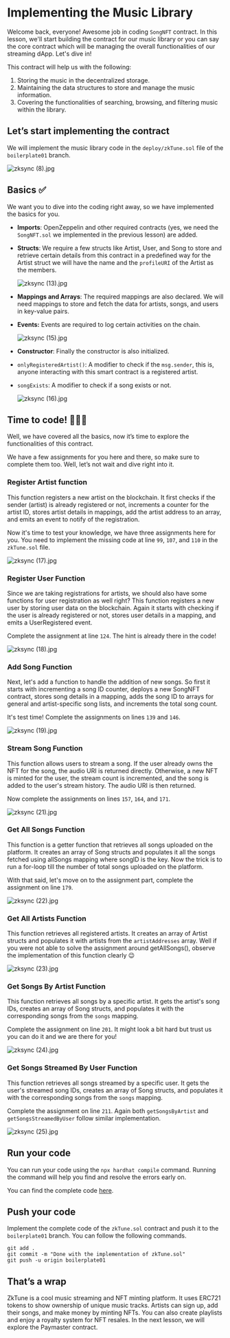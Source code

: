 # Implementing the Music Library

Welcome back, everyone! Awesome job in coding `SongNFT` contract. In this lesson, we'll start building the contract for our music library or you can say the core contract which will be managing the overall functionalities of our streaming dApp. Let's dive in!

This contract will help us with the following:

1. Storing the music in the decentralized storage.
2. Maintaining the data structures to store and manage the music information.
3. Covering the functionalities of searching, browsing, and filtering music within the library.

## Let’s start implementing the contract

We will implement the music library code in the `deploy/zkTune.sol` file of the `boilerplate01` branch.

![zksync (8).jpg](https://github.com/0xmetaschool/Learning-Projects/blob/main/assests_for_all/Zksync-assests/Lesson%204%20Implementing%20the%20Music%20Library/zksync_(8).webp?raw=true)

## Basics ✅

We want you to dive into the coding right away, so we have implemented the basics for you. 

- **Imports**: OpenZeppelin and other required contracts (yes, we need the `SongNFT.sol` we implemented in the previous lesson) are added.
- **Structs**: We require a few structs like Artist, User, and Song to store and retrieve certain details from this contract in a predefined way for the Artist struct we will have the name and the `profileURI` of the Artist as the members.
    
    ![zksync (13).jpg](https://github.com/0xmetaschool/Learning-Projects/blob/main/assests_for_all/Zksync-assests/Lesson%204%20Implementing%20the%20Music%20Library/zksync_(13).webp?raw=true)
    
- **Mappings and Arrays**: The required mappings are also declared. We will need mappings to store and fetch the data for artists, songs, and users in key-value pairs.
- **Events:** Events are required to log certain activities on the chain.
    
    ![zksync (15).jpg](https://github.com/0xmetaschool/Learning-Projects/blob/main/assests_for_all/Zksync-assests/Lesson%204%20Implementing%20the%20Music%20Library/zksync_(15).webp?raw=true)
    
- **Constructor**: Finally the constructor is also initialized.
- `onlyRegisteredArtist()`: A modifier to check if the `msg.sender`, this is, anyone interacting with this smart contract is a registered artist.
- `songExists`: A modifier to check if a song exists or not.
    
    ![zksync (16).jpg](https://github.com/0xmetaschool/Learning-Projects/blob/main/assests_for_all/Zksync-assests/Lesson%204%20Implementing%20the%20Music%20Library/zksync_(16).webp?raw=true)
    

## Time to code! 👨🏼‍💻

Well, we have covered all the basics, now it’s time to explore the functionalities of this contract.

We have a few assignments for you here and there, so make sure to complete them too. Well, let’s not wait and dive right into it.

### Register Artist function

This function registers a new artist on the blockchain. It first checks if the sender (artist) is already registered or not, increments a counter for the artist ID, stores artist details in mappings, add the artist address to an array, and emits an event to notify of the registration.

Now it's time to test your knowledge, we have three assignments here for you. You need to implement the missing code at line `99`, `107`, and `110` in the `zkTune.sol` file.

![zksync (17).jpg](https://github.com/0xmetaschool/Learning-Projects/blob/main/assests_for_all/Zksync-assests/Lesson%204%20Implementing%20the%20Music%20Library/zksync_(17).webp?raw=true)

### Register User Function

Since we are taking registrations for artists, we should also have some functions for user registration as well right? This function registers a new user by storing user data on the blockchain. Again it starts with checking if the user is already registered or not, stores user details in a mapping, and emits a UserRegistered event.

Complete the assignment at line `124`. The hint is already there in the code!

![zksync (18).jpg](https://github.com/0xmetaschool/Learning-Projects/blob/main/assests_for_all/Zksync-assests/Lesson%204%20Implementing%20the%20Music%20Library/zksync_(18).webp?raw=true)

### Add Song Function

Next, let's add a function to handle the addition of new songs. So first it starts with incrementing a song ID counter, deploys a new SongNFT contract, stores song details in a mapping, adds the song ID to arrays for general and artist-specific song lists, and increments the total song count.

It's test time! Complete the assignments on lines `139` and `146`.

![zksync (19).jpg](https://github.com/0xmetaschool/Learning-Projects/blob/main/assests_for_all/Zksync-assests/Lesson%204%20Implementing%20the%20Music%20Library/zksync_(19).webp?raw=true)

### Stream Song Function

This function allows users to stream a song. If the user already owns the NFT for the song, the audio URI is returned directly. Otherwise, a new NFT is minted for the user, the stream count is incremented, and the song is added to the user's stream history. The audio URI is then returned.

Now complete the assignments on lines `157`, `164`, and `171`.

![zksync (21).jpg](https://github.com/0xmetaschool/Learning-Projects/blob/main/assests_for_all/Zksync-assests/Lesson%204%20Implementing%20the%20Music%20Library/zksync_(21).webp?raw=true)

### Get All Songs Function

This function is a getter function that retrieves all songs uploaded on the platform. It creates an array of Song structs and populates it all the songs fetched using allSongs mapping where songID is the key. Now the trick is to run a for-loop till the number of total songs uploaded on the platform. 

With that said, let's move on to the assignment part, complete the assignment on line `179`.

![zksync (22).jpg](https://github.com/0xmetaschool/Learning-Projects/blob/main/assests_for_all/Zksync-assests/Lesson%204%20Implementing%20the%20Music%20Library/zksync_(22).webp?raw=true)

### Get All Artists Function

This function retrieves all registered artists. It creates an array of Artist structs and populates it with artists from the `artistAddresses` array. Well if you were not able to solve the assignment around getAllSongs(), observe the implementation of this function clearly 😉

![zksync (23).jpg](https://github.com/0xmetaschool/Learning-Projects/blob/main/assests_for_all/Zksync-assests/Lesson%204%20Implementing%20the%20Music%20Library/zksync_(23).webp?raw=true)

### Get Songs By Artist Function

This function retrieves all songs by a specific artist. It gets the artist's song IDs, creates an array of Song structs, and populates it with the corresponding songs from the `songs` mapping.

Complete the assignment on line `201`. It might look a bit hard but trust us you can do it and we are there for you!

![zksync (24).jpg](https://github.com/0xmetaschool/Learning-Projects/blob/main/assests_for_all/Zksync-assests/Lesson%204%20Implementing%20the%20Music%20Library/zksync_(24).webp?raw=true)

### Get Songs Streamed By User Function

This function retrieves all songs streamed by a specific user. It gets the user's streamed song IDs, creates an array of Song structs, and populates it with the corresponding songs from the `songs` mapping.

Complete the assignment on line `211`. Again both `getSongsByArtist` and `getSongsStreamedByUser` follow similar implementation.

![zksync (25).jpg](https://github.com/0xmetaschool/Learning-Projects/blob/main/assests_for_all/Zksync-assests/Lesson%204%20Implementing%20the%20Music%20Library/zksync_(25).webp?raw=true)

## Run your code

You can run your code using the `npx hardhat compile` command. Running the command will help you find and resolve the errors early on.

You can find the complete code [here](https://github.com/0xmetaschool/zksync-music-streaming-and-tipping-platform/blob/boilerplate02/contracts/zkTune.sol). 

## Push your code

Implement the complete code of the `zkTune.sol` contract and push it to the `boilerplate01` branch. You can follow the following commands.

```
git add .
git commit -m "Done with the implementation of zkTune.sol"
git push -u origin boilerplate01
```

## That’s a wrap

ZkTune is a cool music streaming and NFT minting platform. It uses ERC721 tokens to show ownership of unique music tracks. Artists can sign up, add their songs, and make money by minting NFTs. You can also create playlists and enjoy a royalty system for NFT resales. In the next lesson, we will explore the Paymaster contract.